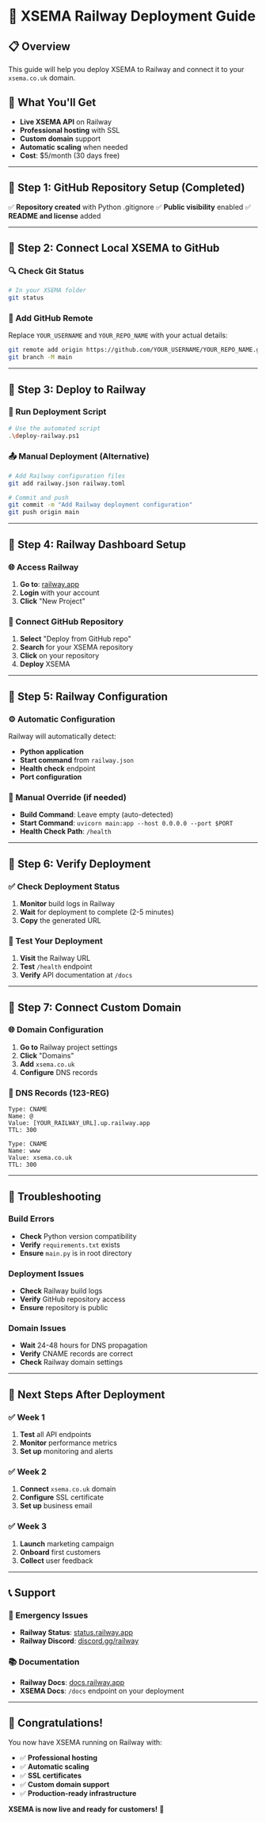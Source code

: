 # 🚀 XSEMA Railway Deployment Guide

## 📋 **Overview**
This guide will help you deploy XSEMA to Railway and connect it to your `xsema.co.uk` domain.

## 🎯 **What You'll Get**
- **Live XSEMA API** on Railway
- **Professional hosting** with SSL
- **Custom domain** support
- **Automatic scaling** when needed
- **Cost**: $5/month (30 days free)

---

## 📅 **Step 1: GitHub Repository Setup (Completed)**

✅ **Repository created** with Python .gitignore
✅ **Public visibility** enabled
✅ **README and license** added

---

## 📅 **Step 2: Connect Local XSEMA to GitHub**

### **🔍 Check Git Status**
```bash
# In your XSEMA folder
git status
```

### **🔗 Add GitHub Remote**
Replace `YOUR_USERNAME` and `YOUR_REPO_NAME` with your actual details:

```bash
git remote add origin https://github.com/YOUR_USERNAME/YOUR_REPO_NAME.git
git branch -M main
```

---

## 📅 **Step 3: Deploy to Railway**

### **🚀 Run Deployment Script**
```bash
# Use the automated script
.\deploy-railway.ps1
```

### **📤 Manual Deployment (Alternative)**
```bash
# Add Railway configuration files
git add railway.json railway.toml

# Commit and push
git commit -m "Add Railway deployment configuration"
git push origin main
```

---

## 📅 **Step 4: Railway Dashboard Setup**

### **🌐 Access Railway**
1. **Go to**: [railway.app](https://railway.app)
2. **Login** with your account
3. **Click** "New Project"

### **🔗 Connect GitHub Repository**
1. **Select** "Deploy from GitHub repo"
2. **Search** for your XSEMA repository
3. **Click** on your repository
4. **Deploy** XSEMA

---

## 📅 **Step 5: Railway Configuration**

### **⚙️ Automatic Configuration**
Railway will automatically detect:
- **Python application**
- **Start command** from `railway.json`
- **Health check** endpoint
- **Port configuration**

### **🔧 Manual Override (if needed)**
- **Build Command**: Leave empty (auto-detected)
- **Start Command**: `uvicorn main:app --host 0.0.0.0 --port $PORT`
- **Health Check Path**: `/health`

---

## 📅 **Step 6: Verify Deployment**

### **✅ Check Deployment Status**
1. **Monitor** build logs in Railway
2. **Wait** for deployment to complete (2-5 minutes)
3. **Copy** the generated URL

### **🧪 Test Your Deployment**
1. **Visit** the Railway URL
2. **Test** `/health` endpoint
3. **Verify** API documentation at `/docs`

---

## 📅 **Step 7: Connect Custom Domain**

### **🌐 Domain Configuration**
1. **Go to** Railway project settings
2. **Click** "Domains"
3. **Add** `xsema.co.uk`
4. **Configure** DNS records

### **🔧 DNS Records (123-REG)**
```
Type: CNAME
Name: @
Value: [YOUR_RAILWAY_URL].up.railway.app
TTL: 300

Type: CNAME
Name: www
Value: xsema.co.uk
TTL: 300
```

---

## 🚨 **Troubleshooting**

### **Build Errors**
- **Check** Python version compatibility
- **Verify** `requirements.txt` exists
- **Ensure** `main.py` is in root directory

### **Deployment Issues**
- **Check** Railway build logs
- **Verify** GitHub repository access
- **Ensure** repository is public

### **Domain Issues**
- **Wait** 24-48 hours for DNS propagation
- **Verify** CNAME records are correct
- **Check** Railway domain settings

---

## 🎯 **Next Steps After Deployment**

### **✅ Week 1**
1. **Test** all API endpoints
2. **Monitor** performance metrics
3. **Set up** monitoring and alerts

### **✅ Week 2**
1. **Connect** `xsema.co.uk` domain
2. **Configure** SSL certificate
3. **Set up** business email

### **✅ Week 3**
1. **Launch** marketing campaign
2. **Onboard** first customers
3. **Collect** user feedback

---

## 📞 **Support**

### **🚨 Emergency Issues**
- **Railway Status**: [status.railway.app](https://status.railway.app)
- **Railway Discord**: [discord.gg/railway](https://discord.gg/railway)

### **📚 Documentation**
- **Railway Docs**: [docs.railway.app](https://docs.railway.app)
- **XSEMA Docs**: `/docs` endpoint on your deployment

---

## 🎉 **Congratulations!**

You now have XSEMA running on Railway with:
- ✅ **Professional hosting**
- ✅ **Automatic scaling**
- ✅ **SSL certificates**
- ✅ **Custom domain support**
- ✅ **Production-ready infrastructure**

**XSEMA is now live and ready for customers!** 🚀
